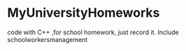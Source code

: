# MyUniversityHomeworks
code with C++ ,for school homework, just record it.
Include schoolworkersmanagement
